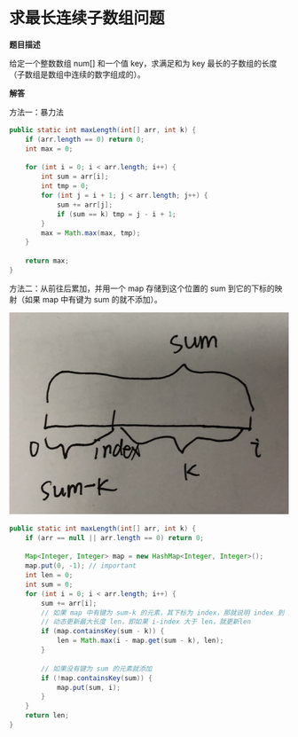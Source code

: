 # 求最长连续子数组问题

**题目描述**

给定一个整数数组 num[] 和一个值 key，求满足和为 key 最长的子数组的长度（子数组是数组中连续的数字组成的）。

**解答**

方法一：暴力法

```java
public static int maxLength(int[] arr, int k) {
    if (arr.length == 0) return 0;
    int max = 0;

    for (int i = 0; i < arr.length; i++) {
        int sum = arr[i];
        int tmp = 0;
        for (int j = i + 1; j < arr.length; j++) {
            sum += arr[j];
            if (sum == k) tmp = j - i + 1;
        }
        max = Math.max(max, tmp);
    }

    return max;
}
```

方法二：从前往后累加，并用一个 map 存储到这个位置的 sum 到它的下标的映射（如果 map 中有键为 sum 的就不添加）。

![](assets/20190801170430430_9627.png)

```java
public static int maxLength(int[] arr, int k) {
	if (arr == null || arr.length == 0) return 0;

	Map<Integer, Integer> map = new HashMap<Integer, Integer>();
	map.put(0, -1); // important
	int len = 0;
	int sum = 0;
	for (int i = 0; i < arr.length; i++) {
		sum += arr[i];
		// 如果 map 中有键为 sum-k 的元素，其下标为 index，那就说明 index 到 i 这个范围内的数的和为 k，见上图
		// 动态更新最大长度 len，即如果 i-index 大于 len，就更新len
		if (map.containsKey(sum - k)) {
			len = Math.max(i - map.get(sum - k), len);
		}

        // 如果没有键为 sum 的元素就添加
		if (!map.containsKey(sum)) {
			map.put(sum, i);
		}
	}
	return len;
}
```
